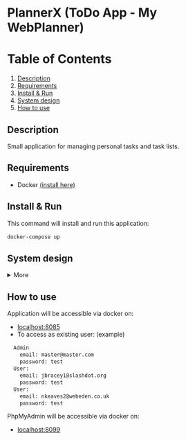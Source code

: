 # PlannerX (ToDo App - My WebPlanner)

# Table of Contents

1. [Description](#description)
2. [Requirements](#requirements)
3. [Install & Run](#install--run)
4. [System design](#system-design)
5. [How to use](#how-to-use)

## Description

Small application for managing personal tasks and task lists.

## Requirements

* Docker [(install here)](https://docs.docker.com/get-docker/)

## Install & Run

This command will install and run this application:

```bash
docker-compose up
```

## System design

<details>
    <summary>More</summary>

### Global System context

Diagram of global system context
![System Context](./documents/images/system-context.png)

### Global System context (Web Application - Database)

Diagram of global system context
![System Context](./documents/images/system-context-app-db.png)

### Software system - Web Application

Diagram of Web Application - inner components
![System Context](./documents/images/web-application-components.png)

### Software system - Docker components

Docker components - for dev
![System Context](./documents/images/docker-context.png)

### Diagram - Legend

![System Context](./documents/images/legend.png)

### Packages

#### *CORE (rs.fon.plannerx.core)*

Is for domain models, use cases, services related to domain logic and ports for I/O.

#### *INFRASTRUCTURE (rs.fon.plannerx.infrastructure)*

Is for persistence, mail notifier etc. Mostly anything that CORE package relies on via ports

#### *APPLICATION (rs.fon.plannerx.application)*

Web Adapters, Web Security & configuration(view resolver, internalization, static resource register, etc.)

#### *COMMON (rs.fon.plannerx.common)*

Annotations for usage, any package should be able to use it


</details>

## How to use

Application will be accessible via docker on:

* [localhost:8085](http://localhost:8085)
* To access as existing user: (example)

```
  Admin
    email: master@master.com
    password: test
  User:
    email: jbracey1@slashdot.org
    password: test
  User:
    email: nkeaves2@webeden.co.uk
    password: test    
```

PhpMyAdmin will be accessible via docker on:

* [localhost:8099](http://localhost:8099)


